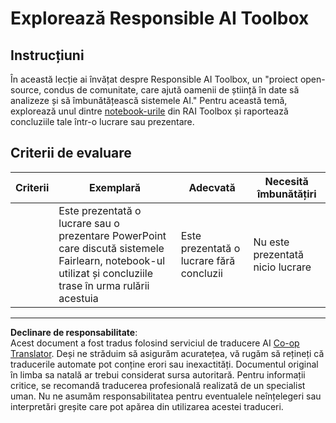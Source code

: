 <!--
CO_OP_TRANSLATOR_METADATA:
{
  "original_hash": "dbda60e7b1fe5f18974e7858eff0004e",
  "translation_date": "2025-09-05T16:02:40+00:00",
  "source_file": "1-Introduction/3-fairness/assignment.md",
  "language_code": "ro"
}
-->
# Explorează Responsible AI Toolbox

## Instrucțiuni

În această lecție ai învățat despre Responsible AI Toolbox, un "proiect open-source, condus de comunitate, care ajută oamenii de știință în date să analizeze și să îmbunătățească sistemele AI." Pentru această temă, explorează unul dintre [notebook-urile](https://github.com/microsoft/responsible-ai-toolbox/blob/main/notebooks/responsibleaidashboard/getting-started.ipynb) din RAI Toolbox și raportează concluziile tale într-o lucrare sau prezentare.

## Criterii de evaluare

| Criterii | Exemplară | Adecvată | Necesită îmbunătățiri |
| -------- | --------- | -------- | --------------------- |
|          | Este prezentată o lucrare sau o prezentare PowerPoint care discută sistemele Fairlearn, notebook-ul utilizat și concluziile trase în urma rulării acestuia | Este prezentată o lucrare fără concluzii | Nu este prezentată nicio lucrare |

---

**Declinare de responsabilitate**:  
Acest document a fost tradus folosind serviciul de traducere AI [Co-op Translator](https://github.com/Azure/co-op-translator). Deși ne străduim să asigurăm acuratețea, vă rugăm să rețineți că traducerile automate pot conține erori sau inexactități. Documentul original în limba sa natală ar trebui considerat sursa autoritară. Pentru informații critice, se recomandă traducerea profesională realizată de un specialist uman. Nu ne asumăm responsabilitatea pentru eventualele neînțelegeri sau interpretări greșite care pot apărea din utilizarea acestei traduceri.